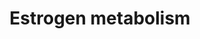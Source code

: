 ---
annotations:
- id: PW:0000010
  parent: classic metabolic pathway
  type: Pathway Ontology
  value: lipid metabolic pathway
- id: PW:0000002
  parent: classic metabolic pathway
  type: Pathway Ontology
  value: classic metabolic pathway
- id: PW:0001152
  parent: classic metabolic pathway
  type: Pathway Ontology
  value: steroid biosynthetic pathway
- id: PW:0000780
  parent: classic metabolic pathway
  type: Pathway Ontology
  value: C18-steroid hormone biosynthetic pathway
authors:
- Conroy lipids
- Egonw
- LinaSchiffer
- DeSl
- WilliamJGriffiths
- Eweitz
citedin: ''
communities:
- ontox
description: Estrogen synthesis and metabolism. Data from W. Griffiths.  All metabolic
  reactions in this pathway model have been annotated with a Rhea identifier.
last-edited: 2024-07-27
ndex: null
organisms:
- Homo sapiens
redirect_from:
- /index.php/Pathway:WP5276
- /instance/WP5276
- /instance/WP5276_r134703
revision: r134703
schema-jsonld:
- '@context': https://schema.org/
  '@id': https://wikipathways.github.io/pathways/WP5276.html
  '@type': Dataset
  creator:
    '@type': Organization
    name: WikiPathways
  description: Estrogen synthesis and metabolism. Data from W. Griffiths.  All metabolic
    reactions in this pathway model have been annotated with a Rhea identifier.
  keywords:
  - 16alpha-Hydroxyestrone
  - 16alpha-Hydroxyestrone 16-glucuronide
  - 16alpha-Hydroxyestrone3-glucuronide
  - 2-Hydroxyestradiol
  - 2-Hydroxyestrone
  - 2-Methoxy-17beta-estradiol3-glucuronide
  - 2-Methoxyestradiol
  - 2-Methoxyestrone
  - 2-Methoxyestrone3-glucuronide
  - 4-Hydroxyestradiol
  - 4-Hydroxyestrone
  - 4-Methoxy-17beta-estradiol3-glucuronide
  - 4-Methoxyestradiol
  - 4-Methoxyestrone
  - 4-Methoxyestrone 3-glucuronide
  - AKR1C3
  - Androstenedione
  - COMT
  - CYP19A1
  - CYP1A1
  - CYP1A2
  - CYP1B1
  - CYP2C19
  - CYP2C8
  - CYP2C9
  - CYP3A4
  - CYP3A5
  - CYP3A7
  - Estradiol
  - Estradiolglucuronate
  - Estriol
  - Estrone
  - Estrone sulfate
  - Estrone3-glucuronide
  - HSD17B1
  - HSD17B10
  - HSD17B12
  - HSD17B14
  - HSD17B2
  - HSD17B3
  - HSD17B4
  - HSD17B7
  - HSD17B8
  - STS
  - SULT1E1
  - Testosterone
  - UGT1A10
  - UGT1A8
  - UGT2A2
  - UGT2B7
  license: CC0
  name: Estrogen metabolism
seo: CreativeWork
title: Estrogen metabolism
wpid: WP5276
---